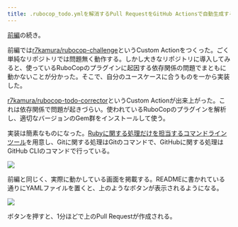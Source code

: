 ```yaml
---
title: .rubocop_todo.ymlを解消するPull RequestをGitHub Actionsで自動生成する (後編)
---
```

[前編](https://r7kamura.com/articles/2022-05-13-rubocop-challenge)の続き。

前編では[r7kamura/rubocop-challenge](https://github.com/r7kamura/rubocop-challenge)というCustom Actionをつくった。ごく単純なリポジトリでは問題無く動作する。しかし大きなリポジトリに導入してみると、使っているRuboCopのプラグインに起因する依存関係の問題でまともに動かないことが分かった。そこで、自分のユースケースに合うものを一から実装した。

[r7kamura/rubocop-todo-corrector](https://github.com/r7kamura/rubocop-todo-corrector)というCustom Actionが出来上がった。これは依存関係で問題が起きづらい。使われているRuboCopのプラグインを解析し、適切なバージョンのGem群をインストールして使う。

実装は簡素なものになった。[Rubyに関する処理だけを担当するコマンドラインツール](https://github.com/r7kamura/rubocop_todo_corrector)を用意し、Gitに関する処理はGitのコマンドで、GitHubに関する処理はGitHub CLIのコマンドで行っている。

![](https://lh6.googleusercontent.com/aXVN2aBjG0peLe_bip8EJVhUB9Z5iAkDi3cqj6BpSmCaJBBBvsqJ2X2QsaXt9lTEY5dSY6HbDyNCUw91nqaRf5YfCH0RcsHvLwrYq0lyn_kcM2vUvPYc-6KCQSye4lJcOWxDLVEpSQ0BGUZdiNB5iF6evBveLL3K_e_Odbt8kPxgJP41Y4yK6Rs5)

前編と同じく、実際に動かしている画面を掲載する。READMEに書かれている通りにYAMLファイルを置くと、上のようなボタンが表示されるようになる。

![](https://lh5.googleusercontent.com/SuneBELgZWRMOimsh6RL6dGjjTT09OG1zGlijScPlDsjKy5BnrwMqw-_R-y0yIehvTmpDJ43o64EEx-Jj3UtWJrejkgsRwDHBnhBcSg-g8Oo8gXrBxNfKkH4X_6oPKKJkzg3C2ss1SZ0-c4vDlorak4oZF5oE_kG2agCCer3xIWMs_XsrRj0hO_d)

ボタンを押すと、1分ほどで上のPull Requestが作成される。
